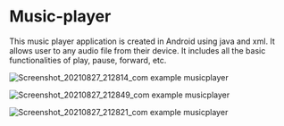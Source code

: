 # Music-player
This  music player application  is created in Android using java and xml. It allows user to any audio file from their device. It includes all the basic functionalities of play, pause, forward, etc.

![Screenshot_20210827_212814_com example musicplayer](https://user-images.githubusercontent.com/62415441/131165778-f87cdfcd-9ebc-42bc-9623-544c15b8be13.jpg)


![Screenshot_20210827_212849_com example musicplayer](https://user-images.githubusercontent.com/62415441/131256311-0173b281-acd6-4cf5-9648-24029b190443.jpg)



![Screenshot_20210827_212821_com example musicplayer](https://user-images.githubusercontent.com/62415441/131256314-758949f8-b048-4a44-82e2-1c6eb8ab366e.jpg)






